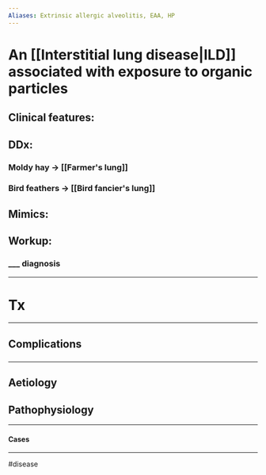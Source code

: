```yaml
---
Aliases: Extrinsic allergic alveolitis, EAA, HP
---
```

# An [[Interstitial lung disease|ILD]] associated with exposure to organic particles
## Clinical features:
### 
## DDx:
### Moldy hay -> [[Farmer's lung]]
### Bird feathers -> [[Bird fancier's lung]]
## Mimics:
###
## Workup:
### ___ diagnosis
---
# Tx

---
## Complications
###

---
## Aetiology
## Pathophysiology

---
#### Cases


---
#disease 